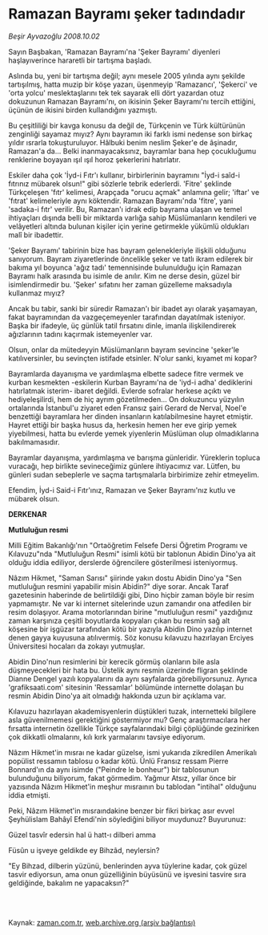 # Ramazan Bayramı şeker tadındadır

*Beşir Ayvazoğlu 2008.10.02*

<td class="columnist-detail">
<p>Sayın Başbakan, 'Ramazan Bayramı'na 'Şeker Bayramı' diyenleri haşlayıverince hararetli bir tartışma başladı.</p>
<p>
<div id="haberMetinDiv">
<p>Aslında bu, yeni bir tartışma değil; aynı mesele 2005 yılında aynı şekilde tartışılmış, hatta muzip bir köşe yazarı, üşenmeyip 'Ramazancı', 'Şekerci' ve 'orta yolcu' meslektaşlarını tek tek sayarak elli dört yazardan otuz dokuzunun Ramazan Bayramı'nı, on ikisinin Şeker Bayramı'nı tercih ettiğini, üçünün de ikisini birden kullandığını yazmıştı. 
<p>Bu çeşitliliği bir kavga konusu da değil de, Türkçenin ve Türk kültürünün zenginliği sayamaz mıyız? Aynı bayramın iki farklı ismi nedense son birkaç yıldır ısrarla tokuşturuluyor. Hâlbuki benim neslim Şeker'e de âşinadır, Ramazan'a da... Belki inanmayacaksınız, bayramlar bana hep çocukluğumu renklerine boyayan ışıl ışıl horoz şekerlerini hatırlatır. 
<p>Eskiler daha çok 'İyd-i Fıtr'ı kullanır, birbirlerinin bayramını "İyd-i saîd-i fıtrınız mübarek olsun!" gibi sözlerle tebrik ederlerdi. 'Fitre' şeklinde Türkçeleşen 'fıtr' kelimesi, Arapçada "orucu açmak" anlamına gelir; 'iftar' ve 'fıtrat' kelimeleriyle aynı köktendir. Ramazan Bayramı'nda 'fitre', yani 'sadaka-i fıtr' verilir. Bu, Ramazan'ı idrak edip bayrama ulaşan ve temel ihtiyaçları dışında belli bir miktarda varlığa sahip Müslümanların kendileri ve velâyetleri altında bulunan kişiler için yerine getirmekle yükümlü oldukları malî bir ibadettir. 
<p>'Şeker Bayramı' tabirinin bize has bayram gelenekleriyle ilişkili olduğunu sanıyorum. Bayram ziyaretlerinde öncelikle şeker ve tatlı ikram edilerek bir bakıma yıl boyunca 'ağız tadı' temennisinde bulunulduğu için Ramazan Bayramı halk arasında bu isimle de anılır. Kim ne derse desin, güzel bir isimlendirmedir bu. 'Şeker' sıfatını her zaman güzelleme maksadıyla kullanmaz mıyız? 
<p>Ancak bu tabir, sanki bir süredir Ramazan'ı bir ibadet ayı olarak yaşamayan, fakat bayramından da vazgeçemeyenler tarafından dayatılmak isteniyor. Başka bir ifadeyle, üç günlük tatil fırsatını dinle, imanla ilişkilendirerek ağızlarının tadını kaçırmak istemeyenler var. 
<p>Olsun, onlar da mütedeyyin Müslümanların bayram sevincine 'şeker'le katılıversinler, bu sevinçten istifade etsinler. N'olur sanki, kıyamet mi kopar? 
<p>Bayramlarda dayanışma ve yardımlaşma elbette sadece fitre vermek ve kurban kesmekten -eskilerin Kurban Bayramı'na de 'iyd-i adha' dediklerini hatırlatmak isterim- ibaret değildi. Evlerde sofralar herkese açıktı ve hediyeleşilirdi, hem de hiç ayrım gözetilmeden... On dokuzuncu yüzyılın ortalarında İstanbul'u ziyaret eden Fransız şairi Gerard de Nerval, Noel'e benzettiği bayramlara her dinden insanların katılabilmesine hayret etmiştir. Hayret ettiği bir başka husus da, herkesin hemen her eve girip yemek yiyebilmesi, hatta bu evlerde yemek yiyenlerin Müslüman olup olmadıklarına bakılmamasıdır. 
<p>Bayramlar dayanışma, yardımlaşma ve barışma günleridir. Yüreklerin topluca vuracağı, hep birlikte sevineceğimiz günlere ihtiyacımız var. Lütfen, bu günleri sudan sebeplerle ve saçma tartışmalarla birbirimize zehir etmeyelim. 
<p>Efendim, İyd-i Said-i Fıtr'ınız, Ramazan ve Şeker Bayramı'nız kutlu ve mübarek olsun. 
<p><b>DERKENAR</b>
<p><b>Mutluluğun resmi</b>
<p>Milli Eğitim Bakanlığı'nın "Ortaöğretim Felsefe Dersi Öğretim Programı ve Kılavuzu"nda "Mutluluğun Resmi" isimli kötü bir tablonun Abidin Dino'ya ait olduğu iddia ediliyor, derslerde öğrencilere gösterilmesi isteniyormuş. 
<p>Nâzım Hikmet, "Saman Sarısı" şiirinde yakın dostu Abidin Dino'ya "Sen mutluluğun resmini yapabilir misin Abidin?" diye sorar. Ancak Taraf gazetesinin haberinde de belirtildiği gibi, Dino hiçbir zaman böyle bir resim yapmamıştır. Ne var ki internet sitelerinde uzun zamandır ona atfedilen bir resim dolaşıyor. Arama motorlarından birine "mutluluğun resmi" yazdığınız zaman karşınıza çeşitli boyutlarda kopyaları çıkan bu resmin sağ alt köşesine bir işgüzar tarafından kötü bir yazıyla Abidin Dino yazılıp internet denen gayya kuyusuna atılıvermiş. Söz konusu kılavuzu hazırlayan Erciyes Üniversitesi hocaları da zokayı yutmuşlar. 
<p>Abidin Dino'nun resimlerini bir kerecik görmüş olanların bile asla düşmeyecekleri bir hata bu. Üstelik aynı resmin üzerinde fligran şeklinde Dianne Dengel yazılı kopyalarını da aynı sayfalarda görebiliyorsunuz. Ayrıca 'grafiksaati.com' sitesinin 'Ressamlar' bölümünde internette dolaşan bu resmin Abidin Dino'ya ait olmadığı hakkında uzun bir açıklama var. 
<p>Kılavuzu hazırlayan akademisyenlerin düştükleri tuzak, internetteki bilgilere asla güvenilmemesi gerektiğini göstermiyor mu? Genç araştırmacılara her fırsatta internetin özellikle Türkçe sayfalarındaki bilgi çöplüğünde gezinirken çok dikkatli olmalarını, kılı kırk yarmalarını tavsiye ediyorum. 
<p>Nâzım Hikmet'in mısraı ne kadar güzelse, ismi yukarıda zikredilen Amerikalı popülist ressamın tablosu o kadar kötü. Ünlü Fransız ressam Pierre Bonnard'ın da aynı isimde ("Peindre le bonheur") bir tablosunun bulunduğunu biliyorum, fakat görmedim. Yağmur Atsız, yıllar önce bir yazısında Nâzım Hikmet'in meşhur mısraının bu tablodan "intihal" olduğunu iddia etmişti. 
<p>Peki, Nâzım Hikmet'in mısraındakine benzer bir fikri birkaç asır evvel Şeyhülislam Bahâyî Efendi'nin söylediğini biliyor muydunuz? Buyurunuz:
<p>Güzel tasvîr edersin hal ü hatt-ı dilberi amma
<p>Füsûn u işveye geldikde ey Bihzâd, neylersin?
<p>"Ey Bihzad, dilberin yüzünü, benlerinden ayva tüylerine kadar, çok güzel tasvir ediyorsun, ama onun güzelliğinin büyüsünü ve işvesini tasvire sıra geldiğinde, bakalım ne yapacaksın?"</p></p></p></p></p></p></p></p></p></p></p></p></p></p></p></p></p></p></p></p></div>
</p>


<p><br>
		 </br></p></td>

Kaynak: [zaman.com.tr](http://zaman.com.tr/yazar.do?yazino=744764), [web.archive.org (arşiv bağlantısı)](http://web.archive.org/web/20110926130927/http://www.zaman.com.tr:80/yazar.do?yazino=744764)
